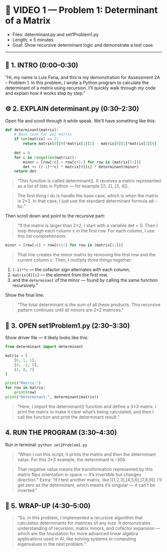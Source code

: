 # 🎥 VIDEO 1 — Problem 1: Determinant of a Matrix

- Files: determinant.py and set1Problem1.py
- Length: ≤ 5 minutes
- Goal: Show recursive determinant logic and demonstrate a test case.

---

## 🧩 1. INTRO (0:00–0:30)

“Hi, my name is Luis Faria, and this is my demonstration for Assessment 2A – Problem 1.
In this problem, I wrote a Python program to calculate the determinant of a matrix using recursion.
I’ll quickly walk through my code and explain how it works step by step.”

## ⚙️ 2. EXPLAIN determinant.py (0:30–2:30)

Open file and scroll through it while speak.
We'll have something like this:

```python
def determinant(matrix):
    # Base case for 2x2 matrix
    if len(matrix) == 2:
        return matrix[0][0]*matrix[1][1] - matrix[0][1]*matrix[1][0]
    
    det = 0
    for c in range(len(matrix)):
        minor = [row[:c] + row[c+1:] for row in (matrix[1:])]
        det += ((-1)**c) * matrix[0][c] * determinant(minor)
    return det
```

> “This function is called determinant().
> It receives a matrix represented as a list of lists in Python — for example [[1, 2], [3, 4]].

> The first thing I do is handle the base case, which is when the matrix is 2×2.
> In that case, I just use the standard determinant formula ad - bc.”

Then scroll down and point to the recursive part:

> “If the matrix is larger than 2×2, I start with a variable det = 0.
> Then I loop through each column c in the first row.
> For each column, I use this list comprehension:

```python
minor = [row[:c] + row[c+1:] for row in (matrix[1:])]
```

> That line creates the minor matrix by removing the first row and the current column c.
> Then, I multiply three things together:
1.	`(-1)**c` — the cofactor sign alternates with each column,
2.	`matrix[0][c]` — the element from the first row,
3.	and the `determinant` of the minor — found by calling the same function recursively.”

Show the final line:

> “The total determinant is the sum of all these products.
> This recursive pattern continues until all minors are 2×2 matrices.”

## 🧮 3. OPEN set1Problem1.py (2:30–3:30)

Show driver file — it likely looks like this:

```python
from determinant import determinant

matrix = [
    [6, 1, 1],
    [4, -2, 5],
    [2, 8, 7]
]

print("Matrix:")
for row in matrix:
    print(row)
print("Determinant:", determinant(matrix))
```

> “Here, I import the determinant() function and define a 3×3 matrix.
> I print the matrix to make it clear what’s being calculated, and then I call the function and print the determinant result.”

## 4. RUN THE PROGRAM (3:30–4:30)

Run in terminal:
`python set1Problem1.py`

> “When I run this script, it prints the matrix and then the determinant value.
> For this 3×3 example, the determinant is -306.

> That negative value means the transformation represented by this matrix flips orientation in space — it’s invertible but changes direction.”
> Extra: “If I test another matrix, like [[1,2,3],[4,5,6],[7,8,9]], I’ll get zero as the determinant, which means it’s singular — it can’t be inverted.”

## 🧾 5. WRAP-UP (4:30–5:00)

> “So, in this problem, I implemented a recursive algorithm that calculates determinants for matrices of any size.
> It demonstrates understanding of recursion, matrix minors, and cofactor expansion — which are the foundation for more advanced linear algebra applications used in AI, like solving systems or computing eigenvalues in the next problem.”
